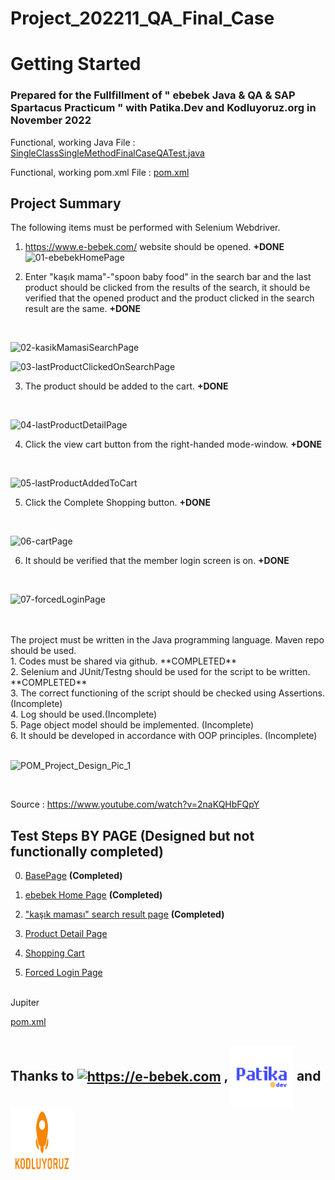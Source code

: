 # Project_202211_QA_Final_Case

# Getting Started

### Prepared for the Fullfillment of " ebebek Java & QA & SAP Spartacus Practicum " with Patika.Dev and Kodluyoruz.org in November 2022



Functional, working Java File :
[SingleClassSingleMethodFinalCaseQATest.java](https://github.com/ayhan-unlu/Project_202211_QA_Final_Case/blob/master/ebebek_qa_finalcase/src/test/java/patika/practicum/SingleClassSingleMethodFinalCaseQATest.java)
<br>

Functional, working pom.xml File :
[pom.xml](https://github.com/ayhan-unlu/Project_202211_QA_Final_Case/blob/master/ebebek_qa_finalcase/pom.xml)
<br>

## Project Summary

The following items must be performed with Selenium Webdriver.
<br>

1. https://www.e-bebek.com/ website should be opened. **+DONE**
![01-ebebekHomePage](https://user-images.githubusercontent.com/103220953/206009133-e8296ecb-1c42-407d-854e-b250dd5c44ee.jpg)

2. Enter "kaşık mama"-"spoon baby food" in the search bar and the last product should be clicked from the results of the search, it should be verified that the opened product and the product clicked in the search result are the same. **+DONE**
<br>

![02-kasikMamasiSearchPage](https://user-images.githubusercontent.com/103220953/206009539-0a2ac07c-e897-44b6-af63-2168fcf85a7e.jpg)

![03-lastProductClickedOnSearchPage](https://user-images.githubusercontent.com/103220953/206009848-7163c834-173c-4f77-989b-0ba751cd38cb.jpg)

3. The product should be added to the cart. **+DONE**
<br>

![04-lastProductDetailPage](https://user-images.githubusercontent.com/103220953/206011318-0ea0d8d5-a724-4412-b410-69c03c435ca9.jpg)


4. Click the view cart button from the right-handed mode-window. **+DONE**
<br>

![05-lastProductAddedToCart](https://user-images.githubusercontent.com/103220953/206011349-8a26da9a-b2e4-42d0-b298-48e3fabfd51e.jpg)


5. Click the Complete Shopping button. **+DONE**
<br>

![06-cartPage](https://user-images.githubusercontent.com/103220953/206011412-9cbbe17b-7ad2-4943-8957-3dbf00443e1a.jpg)


6. It should be verified that the member login screen is on. **+DONE**
<br>

![07-forcedLoginPage](https://user-images.githubusercontent.com/103220953/206011449-efd7e509-3af5-45b0-84f1-a44d22e15989.jpg)


<br>
<br>The project must be written in the Java programming language. Maven repo should be used.
<br>
1. Codes must be shared via github. **COMPLETED**
<br>
2. Selenium and JUnit/Testng should be used for the script to be written. **COMPLETED**
<br>
3. The correct functioning of the script should be checked using Assertions.(Incomplete)
<br>
4. Log should be used.(Incomplete)
<br>
5. Page object model should be implemented. (Incomplete)
<br>
6. It should be developed in accordance with OOP principles. (Incomplete)

<br>
<br>

![POM_Project_Design_Pic_1](https://user-images.githubusercontent.com/103220953/206008003-1476e0d6-64fa-4242-96ef-7304d6514a4a.JPG)


<br>

Source : https://www.youtube.com/watch?v=2naKQHbFQpY


## Test Steps BY PAGE (Designed but not functionally completed)
0. [BasePage](https://github.com/ayhan-unlu/Project_202211_QA_Final_Case/blob/master/ebebek_qa_finalcase/src/main/java/patika/practicum/BasePage.java) **(Completed)** 

1. [ebebek Home Page](https://github.com/ayhan-unlu/Project_202211_QA_Final_Case/blob/master/ebebek_qa_finalcase/src/main/java/patika/practicum/HomePage.java) **(Completed)**

2. ["kaşık maması" search result page](https://github.com/ayhan-unlu/Project_202211_QA_Final_Case/blob/master/ebebek_qa_finalcase/src/main/java/patika/practicum/SearchResultPage.java) **(Completed)**

3. [Product Detail Page](https://github.com/ayhan-unlu/Project_202211_QA_Final_Case/blob/master/ebebek_qa_finalcase/src/main/java/patika/practicum/ProductDetailPage.java)

4. [Shopping Cart](https://github.com/ayhan-unlu/Project_202211_QA_Final_Case/blob/master/ebebek_qa_finalcase/src/main/java/patika/practicum/CartPage.java)

5. [Forced Login Page](https://github.com/ayhan-unlu/Project_202211_QA_Final_Case/blob/master/ebebek_qa_finalcase/src/main/java/patika/practicum/ForcedLoginPage.java)

<br>
Jupiter<br>

[pom.xml](https://github.com/ayhan-unlu/Project_202211_QA_Final_Case/blob/master/ebebek_qa_finalcase/pomJupiter.xml)


## Thanks to   <a href="https://e-bebek.com" target="blank"><img align="center" src="https://user-images.githubusercontent.com/103220953/203633014-5f4cd869-ecc9-43ee-98d8-f93f6100e07a.svg" alt="https://e-bebek.com" height="100" width="100" /></a> , <a href="https://app.patika.dev" target="blank"><img align="center" src="https://raw.githubusercontent.com/ayhan-unlu/ayhan-unlu/main/patikaLogoSVG.svg" alt="https://app.patika.dev/" height="100" width="100" /></a> and <a href="https://kodluyoruz.org/tr/kodluyoruz/" target="blank"><img align="center" src="https://raw.githubusercontent.com/ayhan-unlu/ayhan-unlu/main/KodluyoruzLogoSVG.svg" alt="https://kodluyoruz.org/tr/kodluyoruz/" height="100" width="100" /></a> 
